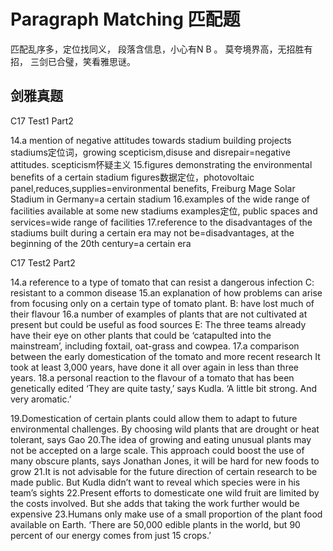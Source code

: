 # Paragraph Matching 匹配题 

匹配乱序多，定位找同义，
段落含信息，小心有N B 。
莫夸境界高，无招胜有招，
三剑已合璧，笑看雅思谜。

## 剑雅真题

C17 Test1 Part2

14.a mention of negative attitudes towards stadium building projects
stadiums定位词，growing scepticism,disuse and disrepair=negative attitudes.
scepticism怀疑主义
15.figures demonstrating the environmental benefits of a certain stadium
figures数据定位，photovoltaic panel,reduces,supplies=environmental benefits, Freiburg Mage Solar Stadium in Germany=a certain stadium
16.examples of the wide range of facilities available at some new stadiums
examples定位, public spaces and services=wide range of facilities
17.reference to the disadvantages of the stadiums built during a certain era
may not be=disadvantages, at the beginning of the 20th century=a certain era

C17 Test2 Part2

14.a reference to a type of tomato that can resist a dangerous infection
C: resistant to a common disease
15.an explanation of how problems can arise from focusing only on a certain type of tomato plant.
B: have lost much of their flavour
16.a number of examples of plants that are not cultivated at present but could be useful as food sources
E: The three teams already have their eye on other plants that could be ‘catapulted into the mainstream’, including foxtail, oat-grass and cowpea. 
17.a comparison between the early domestication of the tomato and more recent research
It took at least 3,000 years, have done it all over again in less than three years.
18.a personal reaction to the flavour of a tomato that has been genetically edited
‘They are quite tasty,’ says Kudla. ‘A little bit strong. And very aromatic.’ 

19.Domestication of certain plants could allow them to adapt to future environmental challenges.
By choosing wild plants that are drought or heat tolerant, says Gao
20.The idea of growing and eating unusual plants may not be accepted on a large scale.
This approach could boost the use of many obscure plants, says Jonathan Jones, it will be hard for new foods to grow
21.It is not advisable for the future direction of certain research to be made public.
But Kudla didn’t want to reveal which species were in his team’s sights
22.Present efforts to domesticate one wild fruit are limited by the costs involved.
But she adds that taking the work further would be expensive
23.Humans only make use of a small proportion of the plant food available on Earth.
 ‘There are 50,000 edible plants in the world, but 90 percent of our energy comes from just 15 crops.’ 




